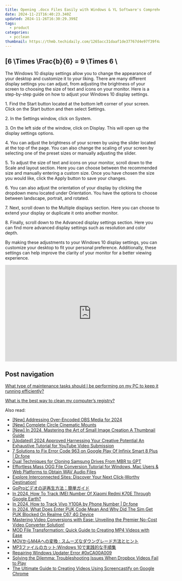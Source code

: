 ```yaml
---
title: Opening .docx Files Easily with Windows & YL Software's Comprehensive Walkthrough
date: 2024-11-21T16:40:23.340Z
updated: 2024-11-26T16:30:29.399Z
tags:
  - product
categories:
  - pcclean
thumbnail: https://thmb.techidaily.com/1265acc31daaf1de37767d4e97f39f4ae2ccc01cbc88f73f84d86fe7d2349a91.jpg
---
```


## \[6 \Times \Frac{b}{6} = 9 \Times 6 \

The Windows 10 display settings allow you to change the appearance of your desktop and customize it to your liking. There are many different display settings you can adjust, from adjusting the brightness of your screen to choosing the size of text and icons on your monitor. Here is a step-by-step guide on how to adjust your Windows 10 display settings. 

1\. Find the Start button located at the bottom left corner of your screen. Click on the Start button and then select Settings.

2\. In the Settings window, click on System.

3\. On the left side of the window, click on Display. This will open up the display settings options. 

4\. You can adjust the brightness of your screen by using the slider located at the top of the page. You can also change the scaling of your screen by selecting one of the preset sizes or manually adjusting the slider.

5\. To adjust the size of text and icons on your monitor, scroll down to the Scale and layout section. Here you can choose between the recommended size and manually entering a custom size. Once you have chosen the size you would like, click the Apply button to save your changes.

6\. You can also adjust the orientation of your display by clicking the dropdown menu located under Orientation. You have the options to choose between landscape, portrait, and rotated.

7\. Next, scroll down to the Multiple displays section. Here you can choose to extend your display or duplicate it onto another monitor.

8\. Finally, scroll down to the Advanced display settings section. Here you can find more advanced display settings such as resolution and color depth. 

By making these adjustments to your Windows 10 display settings, you can customize your desktop to fit your personal preference. Additionally, these settings can help improve the clarity of your monitor for a better viewing experience.

<!-- affiliate ads begin -->
<iframe width="560" height="315" src="https://www.youtube.com/embed/P6Wfzj6YNDM?si=WRZQD9zCdQ1_tW1b&autoplay=1" title="YouTube video player" frameborder="0" allow="accelerometer; autoplay; clipboard-write; encrypted-media; gyroscope; picture-in-picture; web-share" referrerpolicy="strict-origin-when-cross-origin" allowfullscreen></iframe>
<!-- affiliate ads end -->

## Post navigation

[What type of maintenance tasks should I be performing on my PC to keep it running efficiently?](https://tools.techidaily.com/pcclean/products/)

[What is the best way to clean my computer’s registry?](https://tools.techidaily.com/pcclean/products/)

<ins class="adsbygoogle"
     style="display:block"
     data-ad-format="autorelaxed"
     data-ad-client="ca-pub-7571918770474297"
     data-ad-slot="1223367746"></ins>

<ins class="adsbygoogle"
     style="display:block"
     data-ad-client="ca-pub-7571918770474297"
     data-ad-slot="8358498916"
     data-ad-format="auto"
     data-full-width-responsive="true"></ins>

<span class="atpl-alsoreadstyle">Also read:</span>
<div><ul>
<li><a href="https://on-screen-recording.techidaily.com/new-addressing-over-encoded-obs-media-for-2024/"><u>[New] Addressing Over-Encoded OBS Media for 2024</u></a></li>
<li><a href="https://extra-information.techidaily.com/new-complete-circle-cinematic-mounts/"><u>[New] Complete Circle Cinematic Mounts</u></a></li>
<li><a href="https://vimeo-videos.techidaily.com/new-in-2024-mastering-the-art-of-small-image-creation-a-thumbnail-guide/"><u>[New] In 2024, Mastering the Art of Small Image Creation A Thumbnail Guide</u></a></li>
<li><a href="https://eaxpv-info.techidaily.com/updated-2024-approved-harnessing-your-creative-potential-an-exhaustive-tutorial-for-youtube-video-submission/"><u>[Updated] 2024 Approved Harnessing Your Creative Potential An Exhaustive Tutorial for YouTube Video Submission</u></a></li>
<li><a href="https://howto.techidaily.com/7-solutions-to-fix-error-code-963-on-google-play-of-infinix-smart-8-plus-drfone-by-drfone-fix-android-problems-fix-android-problems/"><u>7 Solutions to Fix Error Code 963 on Google Play Of Infinix Smart 8 Plus | Dr.fone</u></a></li>
<li><a href="https://discover-bits.techidaily.com/dual-techniques-for-cloning-samsung-drives-from-mbr-to-gpt/"><u>Dual Techniques for Cloning Samsung Drives From MBR to GPT</u></a></li>
<li><a href="https://discover-able.techidaily.com/effortless-mass-ogg-file-conversion-tutorial-for-windows-mac-users-and-web-platforms-to-obtain-wav-audio-files/"><u>Effortless Mass OGG File Conversion Tutorial for Windows, Mac Users & Web Platforms to Obtain WAV Audio Files</u></a></li>
<li><a href="https://discover-able.techidaily.com/explore-interconnected-sites-discover-your-next-click-worthy-destination/"><u>Explore Interconnected Sites: Discover Your Next Click-Worthy Destination!</u></a></li>
<li><a href="https://discover-able.techidaily.com/gopro/"><u>GoProビデオの逆再生方法：簡単ガイド</u></a></li>
<li><a href="https://unlock-android.techidaily.com/in-2024-how-to-track-imei-number-of-xiaomi-redmi-k70e-through-google-earth-by-drfone-android/"><u>In 2024, How To Track IMEI Number Of Xiaomi Redmi K70E Through Google Earth?</u></a></li>
<li><a href="https://android-location-track.techidaily.com/in-2024-how-to-track-vivo-y100a-by-phone-number-drfone-by-drfone-virtual-android/"><u>In 2024, How to Track Vivo Y100A by Phone Number | Dr.fone</u></a></li>
<li><a href="https://sim-unlock.techidaily.com/in-2024-what-does-enter-puk-code-mean-and-why-did-the-sim-get-puk-blocked-on-realme-c67-4g-device-by-drfone-android/"><u>In 2024, What Does Enter PUK Code Mean And Why Did The Sim Get PUK Blocked On Realme C67 4G Device</u></a></li>
<li><a href="https://discover-able.techidaily.com/mastering-video-conversions-with-ease-unveiling-the-premier-no-cost-video-converter-solution/"><u>Mastering Video Conversions with Ease: Unveiling the Premier No-Cost Video Converter Solution!</u></a></li>
<li><a href="https://discover-able.techidaily.com/mod-file-transformation-quick-guide-to-creating-mp4-videos-with-ease/"><u>MOD File Transformation: Quick Guide to Creating MP4 Videos with Ease</u></a></li>
<li><a href="https://discover-able.techidaily.com/movm4a/"><u>MOVからM4Aへの変換 : スムーズなダウングレード方法とヒント</u></a></li>
<li><a href="https://discover-able.techidaily.com/mp3windows-10/"><u>MP3ファイルのカット:Windows 10で実践的な手順集</u></a></li>
<li><a href="https://win11-tips.techidaily.com/repairing-windows-updater-error-0xca00a009/"><u>Repairing Windows Updater Error #0xCA00A009</u></a></li>
<li><a href="https://discover-able.techidaily.com/solving-the-dilemma-troubleshooting-issues-when-dropbox-videos-fail-to-play/"><u>Solving the Dilemma: Troubleshooting Issues When Dropbox Videos Fail to Play</u></a></li>
<li><a href="https://discover-able.techidaily.com/the-ultimate-guide-to-creating-videos-using-screencastify-on-google-chrome/"><u>The Ultimate Guide to Creating Videos Using Screencastify on Google Chrome</u></a></li>
</ul></div>

